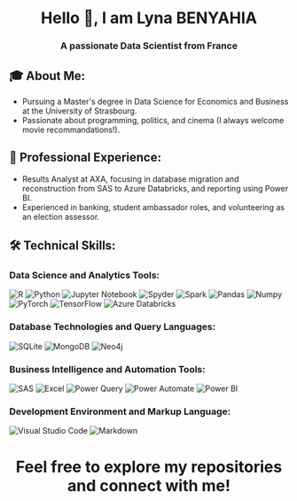 <h1 align="center">Hello 👋, I am Lyna BENYAHIA</h1>
<h3 align="center">A passionate Data Scientist from France</h3>

## 🎓 About Me:

  * Pursuing a Master's degree in Data Science for Economics and Business at the University of Strasbourg. 
  * Passionate about programming, politics, and cinema (I always welcome movie recommandations!). 


## 💼 Professional Experience: 

  * Results Analyst at AXA, focusing in database migration and reconstruction from SAS to Azure Databricks, and reporting using Power BI. 
  * Experienced in banking, student ambassador roles, and volunteering as an election assessor. 

## 🛠️ Technical Skills: 

### Data Science and Analytics Tools:
![R](https://img.shields.io/badge/-R-05122A?style=flat-square&logo=R&color=353535)
![Python](https://img.shields.io/badge/-Python-05122A?style=flat-square&logo=Python&color=353535)
![Jupyter Notebook](https://img.shields.io/badge/-Jupyter%20Notebook-05122A?style=flat-square&logo=R&color=353535)
![Spyder](https://img.shields.io/badge/-Spyder-05122A?style=flat-square&logo=R&color=353535)
![Spark](https://img.shields.io/badge/-Spark-05122A?style=flat-square&logo=Spark&color=353535)
![Pandas](https://img.shields.io/badge/-Pandas-05122A?style=flat-square&logo=Pandas&color=353535)
![Numpy](https://img.shields.io/badge/-Numpy-05122A?style=flat-square&logo=Numpy&color=353535)
![PyTorch](https://img.shields.io/badge/-pytorch-05122A?style=flat-square&logo=pytorch&color=353535)
![TensorFlow](https://img.shields.io/badge/-TensorFlow-05122A?style=flat-square&logo=TensorFlow&color=353535)
![Azure Databricks](https://img.shields.io/badge/-Azure%20Databricks-05122A?style=flat-square&logo=Azure-Databricks&color=353535)

### Database Technologies and Query Languages:
![SQLite](https://img.shields.io/badge/-SQLite-05122A?style=flat-square&logo=SQLite&color=353535)
![MongoDB](https://img.shields.io/badge/-MongoDB-05122A?style=flat-square&logo=MongoDB&color=353535)
![Neo4j](https://img.shields.io/badge/-Neo4j-05122A?style=flat-square&logo=Neo4j&color=353535)

### Business Intelligence and Automation Tools:
![SAS](https://img.shields.io/badge/-SAS-05122A?style=flat-square&logo=SAS&color=353535)
![Excel](https://img.shields.io/badge/-Excel-05122A?style=flat-square&logo=Excel&color=353535)
![Power Query](https://img.shields.io/badge/-Power%20Query-05122A?style=flat-square&logo=Power-Query&color=353535)
![Power Automate](https://img.shields.io/badge/-Power%20Automate-05122A?style=flat-square&logo=Power-Automate&color=353535)
![Power BI](https://img.shields.io/badge/-Power%20BI-05122A?style=flat-square&logo=Power-BI&color=353535)

### Development Environment and Markup Language:
![Visual Studio Code](https://img.shields.io/badge/-Visual%20Studio%20Code-05122A?style=flat-square&logo=Visual-Studio-Code&color=353535)
![Markdown](https://img.shields.io/badge/-Markdown-05122A?style=flat-square&logo=Markdown&color=353535)



<h1 align="center">Feel free to explore my repositories and connect with me!</h1>
